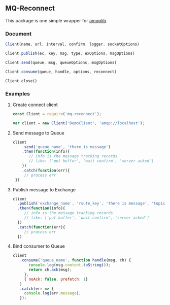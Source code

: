 ## MQ-Reconnect

This package is one simple wrapper for [amqplib](http://www.squaremobius.net/amqp.node/).

### Document

```javascript
Client(name, url, interval, confirm, logger, socketOptions)
```


```javascript
Client.publish(ex, key, msg, type, exOptions, msgOptions)
```

```javascript
Client.send(queue, msg, queueOptions, msgOptions)
```

```javascript
Client.consume(queue, handle, options, reconnect)
```

```
Client.close()
```

### Examples

1. Create connect client

   ```javascript
   const Client = require('mq-reconnect');
   
   var client = new Client('DemoClient', 'amqp://localhost');
   ```

2. Send message to Queue

   ```javascript
   client
       .send('queue_name', 'there is message')
       .then(function(info){
          // info is the message tracking records
          // like: ['put buffer', 'wait confirm', 'server acked']
       })
       .catch(function(err){
       	// process err
   	})
   ```

3. Publish message to Exchange

   ```javascript
   client
     .publish('exchange_name', 'route_key', 'there is message', 'topic')
     .then(function(info){
        // info is the message tracking records
        // like: ['put buffer', 'wait confirm', 'server acked']
     })
     .catch(function(err){
        // process err
     })
   ```

4. Bind consumer to Queue

   ```javascript
   client
      .consume('queue_name', function handle(msg, ch) {
          console.log(msg.content.toString());
          return ch.ack(msg);
        },
        { noAck: false, prefetch: 1}
      )
      .catch(err => {
        console.log(err.message);
      });
   ```

